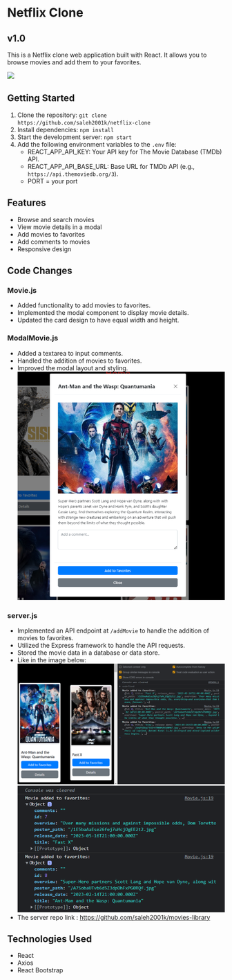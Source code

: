 # Netflix Clone 
## v1.0

This is a Netflix clone web application built with React. It allows you to browse movies and add them to your favorites.

![](./src/assets/Capture3.png)


## Getting Started

1. Clone the repository: `git clone https://github.com/saleh2001k/netflix-clone`
2. Install dependencies: `npm install`
3. Start the development server: `npm start`
4. Add the following environment variables to the `.env` file:
   - REACT_APP_API_KEY: Your API key for The Movie Database (TMDb) API.
   - REACT_APP_API_BASE_URL: Base URL for TMDb API (e.g., `https://api.themoviedb.org/3`).
   - PORT = your port

## Features

- Browse and search movies
- View movie details in a modal
- Add movies to favorites
- Add comments to movies
- Responsive design

## Code Changes

### Movie.js

- Added functionality to add movies to favorites.
- Implemented the modal component to display movie details.
- Updated the card design to have equal width and height.

### ModalMovie.js

- Added a textarea to input comments.
- Handled the addition of movies to favorites.
- Improved the modal layout and styling.
![](./src/assets/Capture.PNG)


### server.js

- Implemented an API endpoint at `/addMovie` to handle the addition of movies to favorites.
- Utilized the Express framework to handle the API requests.
- Stored the movie data in a database or data store.
- Like in the image below:
![](./src/assets/Capture2.PNG)
![](./src/assets/Capture4.PNG)
- The server repo link : https://github.com/saleh2001k/movies-library
## Technologies Used

- React
- Axios
- React Bootstrap

